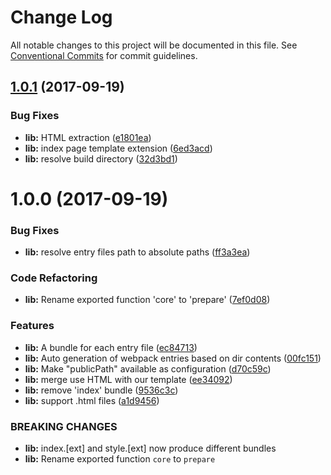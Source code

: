 # Change Log

All notable changes to this project will be documented in this file.
See [Conventional Commits](https://conventionalcommits.org) for commit guidelines.

<a name="1.0.1"></a>
## [1.0.1](https://github.com/glitchbook/glitchbook/compare/v1.0.0...v1.0.1) (2017-09-19)


### Bug Fixes

* **lib:** HTML extraction ([e1801ea](https://github.com/glitchbook/glitchbook/commit/e1801ea))
* **lib:** index page template extension ([6ed3acd](https://github.com/glitchbook/glitchbook/commit/6ed3acd))
* **lib:** resolve build directory ([32d3bd1](https://github.com/glitchbook/glitchbook/commit/32d3bd1))




<a name="1.0.0"></a>
# 1.0.0 (2017-09-19)


### Bug Fixes

* **lib:** resolve entry files path to absolute paths ([ff3a3ea](https://github.com/glitchbook/glitchbook/commit/ff3a3ea))


### Code Refactoring

* **lib:** Rename exported function 'core' to 'prepare' ([7ef0d08](https://github.com/glitchbook/glitchbook/commit/7ef0d08))


### Features

* **lib:** A bundle for each entry file ([ec84713](https://github.com/glitchbook/glitchbook/commit/ec84713))
* **lib:** Auto generation of webpack entries based on dir contents ([00fc151](https://github.com/glitchbook/glitchbook/commit/00fc151))
* **lib:** Make "publicPath" available as configuration ([d70c59c](https://github.com/glitchbook/glitchbook/commit/d70c59c))
* **lib:** merge use HTML with our template ([ee34092](https://github.com/glitchbook/glitchbook/commit/ee34092))
* **lib:** remove 'index' bundle ([9536c3c](https://github.com/glitchbook/glitchbook/commit/9536c3c))
* **lib:** support .html files ([a1d9456](https://github.com/glitchbook/glitchbook/commit/a1d9456))


### BREAKING CHANGES

* **lib:** index.[ext] and style.[ext] now produce different bundles
* **lib:** Rename exported function `core` to `prepare`
